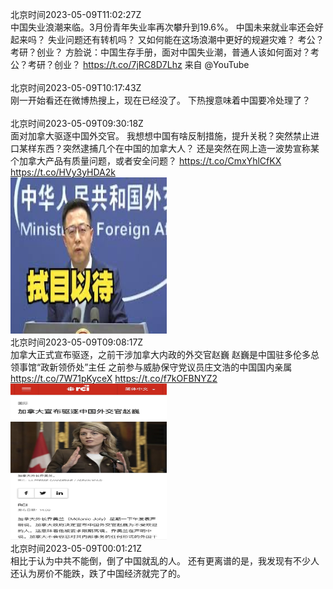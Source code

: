 北京时间2023-05-09T11:02:27Z<br>中国失业浪潮来临。3月份青年失业率再次攀升到19.6%。
中国未来就业率还会好起来吗？
失业问题还有转机吗？
又如何能在这场浪潮中更好的规避灾难？
考公？考研？创业？
方脸说：中国生存手册，面对中国失业潮，普通人该如何面对？考公？考研？创业？ https://t.co/7jRC8D7Lhz 来自 @YouTube<br><br>北京时间2023-05-09T10:17:43Z<br>刚一开始看还在微博热搜上，现在已经没了。
下热搜意味着中国要冷处理了？<br><br>北京时间2023-05-09T09:30:18Z<br>面对加拿大驱逐中国外交官。
我想想中国有啥反制措施，提升关税？突然禁止进口某样东西？突然逮捕几个在中国的加拿大人？
还是突然在网上造一波势宣称某个加拿大产品有质量问题，或者安全问题？ https://t.co/CmxYhlCfKX https://t.co/HVy3yHDA2k<br><img src='/temp/2023/1655746986216427520_0.jpg' width='250' height='250'><br>北京时间2023-05-09T09:08:17Z<br>加拿大正式宣布驱逐，之前干涉加拿大内政的外交官赵巍
赵巍是中国驻多伦多总领事馆“政新领侨处”主任
之前参与威胁保守党议员庄文浩的中国国内亲属 https://t.co/7W71pKyceX https://t.co/f7kOFBNYZ2<br><img src='/temp/2023/1655741446329356288_0.jpg' width='250' height='250'><br>北京时间2023-05-09T00:01:21Z<br>相比于认为中共不能倒，倒了中国就乱的人。
还有更离谱的是，我发现有不少人还认为房价不能跌，跌了中国经济就完了的。<br><br>